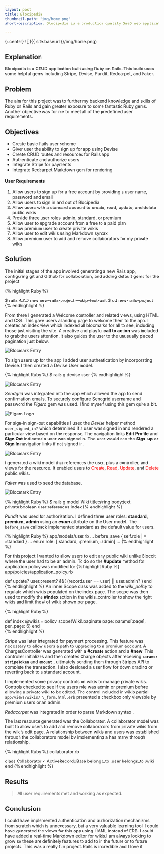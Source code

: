 ```yaml
---
layout: post
title: Blocipedia
thumbnail-path: "img/home.png"
short-description: Blocipedia is a production quality SaaS web application which allows users to create public and private Markdown based wikis and share them with other collaborators.

---
```


{:.center}
![]({{ site.baseurl }}/img/home.png)

## Explanation

Blocipedia is a CRUD application built using Ruby on Rails. This build uses some helpful gems including Stripe, Devise, Pundit, Redcarpet, and Faker.

## Problem

The aim for this project was to further my backend knowledge and skills of Ruby on Rails and gain greater exposure to some fantastic Ruby gems. Another objective was for me to meet all of the predefined user requirements.

## Objectives

* Create basic Rails user scheme
* Giver user the ability to sign up for app using Devise
* Create CRUD routes and resources for Rails app
* Authenticate and authorize users
* Integrate Stripe for payments
* Integrate Redcarpet Markdown gem for rendering

#### User Requirements

1. Allow users to sign up for a free account by providing a user name, password and email
2. Allow users to sign in and out of Blocipedia
3. Allow users with a standard account to create, read, update, and delete public wikis
4. Provide three user roles: admin, standard, or premium
5. Allow user to upgrade account from a free to a paid plan
6. Allow premium user to create private wikis
7. Allow user to edit wikis using Markdown syntax
8. Allow premium user to add and remove collaborators for my private wikis

## Solution

The initial stages of the app involved generating a new Rails app, configuring git and Github for collaboration, and adding default gems for the project.

{% highlight Ruby %}

$ rails _4.2.5_ new new-rails-project —skip-test-unit
$ cd new-rails-project
{% endhighlight %}

From there I generated a Welcome controller and related views, using HTML and CSS. This gave users a landing page to welcome them to the app. I created an index view which indexed all blocmarks for all to see, including those just visiting the site. A creative and playful **call to action** was included to grab the users attention. It also guides the user to the unusually placed pagination just below.

![Blocmark Entry](/img/index.png)


To sign users up for the app I added user authentication by incorporating Devise. I then created a Devise User model.

{% highlight Ruby %}
$ rails g devise user
{% endhighlight %}

![Blocmark Entry](/img/signup.png)


_Sendgrid_ was integrated into the app which allowed the app to send confirmation emails. To securely configure Sendgrid username and password the _Figaro_ gem was used. I find myself using this gem quite a bit.  

![Figaro Logo](/img/figaro.png)

For sign-in sign-out capabilities I used the _Devise_ helper method `user_signed_in?` which determined if a user was signed in and rendered a particular view based on the response. The navigation links **Edit Profile** and **Sign Out** indicated a user was signed in. The user would see the **Sign-up** or **Sign In** navigation links if not signed in.   

![Blocmark Entry](/img/login.png)

I generated a wiki model that references the user, plus a controller, and views for the resource. It enabled users to <span style="color: red">Create</span>, <span style="color: red">Read</span>, <span style="color: red">Update</span>, and <span style="color: red">Delete</span> public wikis.

_Faker_ was used to seed the database.

![Blocmark Entry](/img/entry.png)



{% highlight Ruby %}
$ rails g model Wiki title:string body:text private:boolean user:references:index
{% endhighlight %}

_Pundit_  was used for authorization. I defined three user roles: **standard, premium, admin** using an **_enum_** attribute on the User model. The `before_save` callback implemented standard as the default value for users.

{% highlight Ruby %}
app/models/user.rb
...
before_save { self.role ||= :standard }
...
enum role: [:standard, :premium, :admin]
...
{% endhighlight %}

For this project I wanted to allow users to edit any public wiki unlike Bloccit where the user had to be an admin. To do so the **#update** method for application policy was modified to:
{% highlight Ruby %}
app/policies/application_policy.rb

  def update?
    user.present? &&( (record.user == user) || user.admin? )
  end
    {% endhighlight %}
An inner Scope class was added to the _wiki_policy_ to regulate which wikis populated on the index page. The scope was then used to modify the **#index** action in the wikis_controller to show the right wikis and limit the # of wikis shown per page.

{% highlight Ruby %}

def index
  @wikis = policy_scope(Wiki).paginate(page: params[:page], per_page: 6)
end  
   {% endhighlight %}

_Stripe_ was later integrated for payment processing. This feature was necessary to allow users a path to upgrading to a premium account. A ChargesController was generated with a **#create** action and a **#new**. This controller initializes and then creates Charge objects after receiving **`params: stripeToken`** and **`amount`** , ultimately sending them through Stripes API to complete the transaction. I also designed a user flow for down grading or reverting back to a standard account.

I implemented some privacy controls on wikis to manage private wikis. Controls checked to see if the users role was admin or  premium  before allowing a private wiki to be edited. The control included in wikis partial  ` app/views/wikis/ \_form.html.erb ` presented a checkbox only viewable by premium users or an admin.

_Redacarpet_ was integrated in order to parse Markdown syntax .  

The last resource generated was the Collaborator. A collaborator model was built to allow users to add and remove collaborators from private wikis from the wiki’s edit page. A relationship between wikis and users was established through the collaborators model by implementing a has many through relationship.  

{% highlight Ruby %}
collaborator.rb

class Collaborator < ActiveRecord::Base
  belongs_to :user
  belongs_to :wiki
end
{% endhighlight %}



## Results

>All user requirements met and working as expected.

## Conclusion

I could have implemented authentication and authorization mechanisms from scratch which is unnecessary, but a very valuable learning tool. I could have generated the views for this app using HAML instead of ERB. I could have added a real-time Markdown editor for wikis.I am always looking to grow so these are definitely features to add to in the future or to future projects. This was a really fun project. Rails is incredible and I love it.
